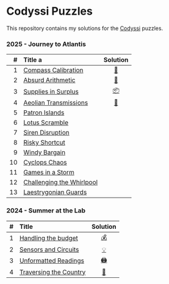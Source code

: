 # Codyssi Puzzles

This repository contains my solutions for the [Codyssi](https://www.codyssi.com/home_page) puzzles.

### 2025 - Journey to Atlantis
| # | Title                                                                       a | Solution                                                                                        |
|--:|:----------------------------------------------------------------------------|:----------------------------------------------------------------------------------------------: |
| 1 | [Compass Calibration          ](https://www.codyssi.com/view_problem_5?)    | [🧭](https://github.com/baptistecottier/other_puzzles/blob/main/puzzles/codyssi/events/year_2025/day_01/solver_01.py) | 
| 2 | [Absurd Arithmetic            ](https://www.codyssi.com/view_problem_6?)    | [🧮](https://github.com/baptistecottier/other_puzzles/blob/main/puzzles/codyssi/events/year_2025/day_02/solver_02.py) | 
| 3 | [Supplies in Surplus          ](https://www.codyssi.com/view_problem_7?)    | [📦](https://github.com/baptistecottier/other_puzzles/blob/main/puzzles/codyssi/events/year_2025/day_03/solver_03.py) | 
| 4 | [Aeolian Transmissions        ](https://www.codyssi.com/view_problem_8?)    | [📡](https://github.com/baptistecottier/other_puzzles/blob/main/puzzles/codyssi/events/year_2025/day_04/solver_04.py) | 
| 5 | [Patron Islands               ](https://www.codyssi.com/view_problem_9?)
| 6 | [Lotus Scramble               ](https://www.codyssi.com/view_problem_10?)
| 7 | [Siren Disruption             ](https://www.codyssi.com/view_problem_11?)
| 8 | [Risky Shortcut               ](https://www.codyssi.com/view_problem_12?)
| 9 | [Windy Bargain                ](https://www.codyssi.com/view_problem_13?)
| 10 | [Cyclops Chaos               ](https://www.codyssi.com/view_problem_14?)
| 11 | [Games in a Storm            ](https://www.codyssi.com/view_problem_15?)
| 12 | [Challenging the Whirlpool   ](https://www.codyssi.com/view_problem_16?)
| 13 | [Laestrygonian Guards        ](https://www.codyssi.com/view_problem_17?)


### 2024 - Summer at the Lab
| # | Title                                                                   | Solution                                                                                                              |
|--:|:------------------------------------------------------------------------|:----------------------------------------------------------------------------------------------:                       |
| 1 | [Handling the budget      ](https://www.codyssi.com/view_problem_1?)    | [💰](https://github.com/baptistecottier/other_puzzles/blob/main/puzzles/codyssi/events/year_2024/day_01/solver_01.py) |
| 2 | [Sensors and Circuits     ](https://www.codyssi.com/view_problem_2?)    | [💡](https://github.com/baptistecottier/other_puzzles/blob/main/puzzles/codyssi/events/year_2024/day_02/solver_02.py) |
| 3 | [Unformatted Readings     ](https://www.codyssi.com/view_problem_3?)    | [🖨️](https://github.com/baptistecottier/other_puzzles/blob/main/puzzles/codyssi/events/year_2024/day_03/solver_03.py) |
| 4 | [Traversing the Country   ](https://www.codyssi.com/view_problem_4?)    | [🎒](https://github.com/baptistecottier/other_puzzles/blob/main/puzzles/codyssi/events/year_2024/day_04/solver_04.py) |
